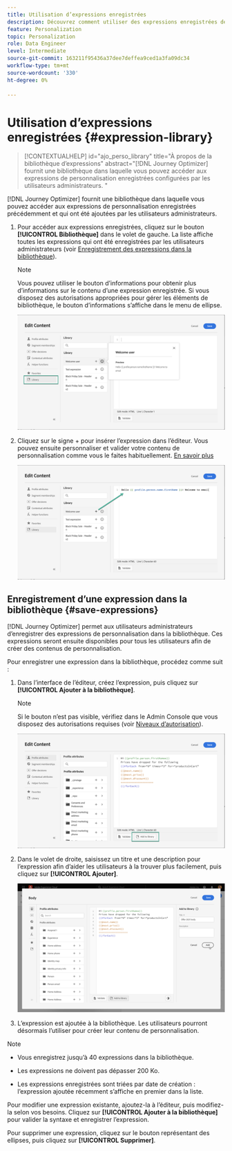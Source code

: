 ```yaml
---
title: Utilisation d’expressions enregistrées
description: Découvrez comment utiliser des expressions enregistrées depuis le [!DNL Journey Optimizer] bibliothèque .
feature: Personalization
topic: Personalization
role: Data Engineer
level: Intermediate
source-git-commit: 163211f95436a37dee7deffea9ced1a3fa09dc34
workflow-type: tm+mt
source-wordcount: '330'
ht-degree: 0%

---
```


# Utilisation d’expressions enregistrées {#expression-library}

>[!CONTEXTUALHELP]
>id="ajo_perso_library"
>title="À propos de la bibliothèque d’expressions"
>abstract="[!DNL Journey Optimizer] fournit une bibliothèque dans laquelle vous pouvez accéder aux expressions de personnalisation enregistrées configurées par les utilisateurs administrateurs. "

[!DNL Journey Optimizer] fournit une bibliothèque dans laquelle vous pouvez accéder aux expressions de personnalisation enregistrées précédemment et qui ont été ajoutées par les utilisateurs administrateurs.

1. Pour accéder aux expressions enregistrées, cliquez sur le bouton **[!UICONTROL Bibliothèque]** dans le volet de gauche. La liste affiche toutes les expressions qui ont été enregistrées par les utilisateurs administrateurs (voir [Enregistrement des expressions dans la bibliothèque](#save-expressions)).

   >[!NOTE]
   >
   >Vous pouvez utiliser le bouton d’informations pour obtenir plus d’informations sur le contenu d’une expression enregistrée. Si vous disposez des autorisations appropriées pour gérer les éléments de bibliothèque, le bouton d’informations s’affiche dans le menu de ellipse.

   ![](assets/library-list.png)

1. Cliquez sur le signe + pour insérer l’expression dans l’éditeur. Vous pouvez ensuite personnaliser et valider votre contenu de personnalisation comme vous le faites habituellement. [En savoir plus](../personalization/personalization-build-expressions.md)

   ![](assets/library-add.png)

## Enregistrement d’une expression dans la bibliothèque {#save-expressions}

[!DNL Journey Optimizer] permet aux utilisateurs administrateurs d’enregistrer des expressions de personnalisation dans la bibliothèque. Ces expressions seront ensuite disponibles pour tous les utilisateurs afin de créer des contenus de personnalisation.

Pour enregistrer une expression dans la bibliothèque, procédez comme suit :

1. Dans l’interface de l’éditeur, créez l’expression, puis cliquez sur **[!UICONTROL Ajouter à la bibliothèque]**.

   >[!NOTE]
   >
   >Si le bouton n’est pas visible, vérifiez dans le Admin Console que vous disposez des autorisations requises (voir [Niveaux d’autorisation](../administration/high-low-permissions.md)).

   ![](assets/library-save.png)

1. Dans le volet de droite, saisissez un titre et une description pour l’expression afin d’aider les utilisateurs à la trouver plus facilement, puis cliquez sur **[!UICONTROL Ajouter]**.

   ![](assets/add-expression.png)

1. L’expression est ajoutée à la bibliothèque. Les utilisateurs pourront désormais l’utiliser pour créer leur contenu de personnalisation.


>[!NOTE]
>
>* Vous enregistrez jusqu’à 40 expressions dans la bibliothèque.
>
>* Les expressions ne doivent pas dépasser 200 Ko.
>
>* Les expressions enregistrées sont triées par date de création : l’expression ajoutée récemment s’affiche en premier dans la liste.



Pour modifier une expression existante, ajoutez-la à l’éditeur, puis modifiez-la selon vos besoins. Cliquez sur **[!UICONTROL Ajouter à la bibliothèque]** pour valider la syntaxe et enregistrer l’expression.

Pour supprimer une expression, cliquez sur le bouton représentant des ellipses, puis cliquez sur **[!UICONTROL Supprimer]**.

